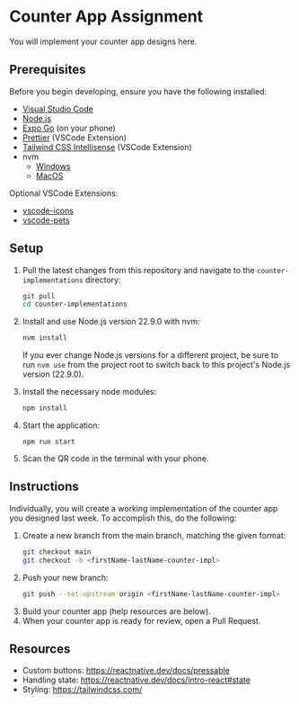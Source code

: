 # Counter App Assignment

You will implement your counter app designs here.

## Prerequisites

Before you begin developing, ensure you have the following installed:

- [Visual Studio Code](https://code.visualstudio.com/)
- [Node.js](https://nodejs.org/en)
- [Expo Go](https://expo.dev/go) (on your phone)
- [Prettier](https://marketplace.visualstudio.com/items?itemName=esbenp.prettier-vscode) (VSCode Extension)
- [Tailwind CSS Intellisense](https://marketplace.visualstudio.com/items?itemName=bradlc.vscode-tailwindcss) (VSCode Extension)
- nvm
  - [Windows](https://github.com/coreybutler/nvm-windows)
  - [MacOS](https://github.com/nvm-sh/nvm)

Optional VSCode Extensions:

- [vscode-icons](https://marketplace.visualstudio.com/items?itemName=vscode-icons-team.vscode-icons)
- [vscode-pets](https://marketplace.visualstudio.com/items?itemName=tonybaloney.vscode-pets)

## Setup

1. Pull the latest changes from this repository and navigate to the `counter-implementations` directory:

   ```bash
   git pull
   cd counter-implementations
   ```

2. Install and use Node.js version 22.9.0 with nvm:

   ```bash
   nvm install
   ```

   If you ever change Node.js versions for a different project, be sure to run `nvm use` from the project root to switch back to this project's Node.js version (22.9.0).

3. Install the necessary node modules:

   ```bash
   npm install
   ```

4. Start the application:

   ```
   npm run start
   ```

5. Scan the QR code in the terminal with your phone.

## Instructions

Individually, you will create a working implementation of the counter app you designed last week.
To accomplish this, do the following:

1. Create a new branch from the main branch, matching the given format:
   ```bash
   git checkout main
   git checkout -b <firstName-lastName-counter-impl>
   ```
2. Push your new branch:
   ```bash
   git push --set-upstream origin <firstName-lastName-counter-impl>
   ```
3. Build your counter app (help resources are below).
4. When your counter app is ready for review, open a Pull Request.

## Resources

- Custom buttons: https://reactnative.dev/docs/pressable
- Handling state: https://reactnative.dev/docs/intro-react#state
- Styling: https://tailwindcss.com/
